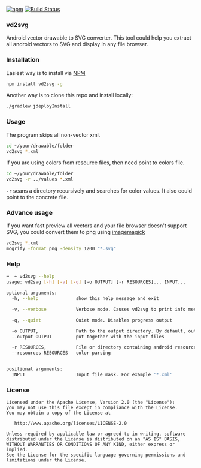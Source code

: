 [![npm](https://img.shields.io/npm/v/vd2svg.svg)](https://www.npmjs.com/package/vd2svg)
[![Build Status](https://travis-ci.org/neworld/vd2svg.svg?branch=master)](https://travis-ci.org/neworld/vd2svg)

### vd2svg

Android vector drawable to SVG converter.
This tool could help you extract all android vectors to SVG and display in any file browser.

### Installation

Easiest way is to install via [NPM](https://www.npmjs.com/package/vd2svg)
```bash
npm install vd2svg -g
```

Another way is to clone this repo and install locally:

```bash
./gradlew jdeployInstall
```

### Usage

The program skips all non-vector xml.

```bash
cd ~/your/drawable/folder
vd2svg *.xml
```

If you are using colors from resource files, then need point to colors file.

```bash
cd ~/your/drawable/folder
vd2svg -r ../values *.xml
``` 

`-r` scans a directory recursively and searches for color values.
It also could point to the concrete file.

### Advance usage

If you want fast preview all vectors and your file browser doesn't support SVG, you could convert them to png using [imagemagick](https://www.imagemagick.org/)

```bash
vd2svg *.xml
mogrify -format png -density 1200 "*.svg"
```

### Help

```bash
➜  ~ vd2svg --help
usage: vd2svg [-h] [-v] [-q] [-o OUTPUT] [-r RESOURCES]... INPUT...

optional arguments:
  -h, --help              show this help message and exit

  -v, --verbose           Verbose mode. Causes vd2svg to print info messages

  -q, --quiet             Quiet mode. Disables progress output

  -o OUTPUT,              Path to the output directory. By default, output is
  --output OUTPUT         put together with the input files

  -r RESOURCES,           File or directory containing android resources for
  --resources RESOURCES   color parsing


positional arguments:
  INPUT                   Input file mask. For example '*.xml'
```

### License

```
Licensed under the Apache License, Version 2.0 (the "License");
you may not use this file except in compliance with the License.
You may obtain a copy of the License at

   http://www.apache.org/licenses/LICENSE-2.0

Unless required by applicable law or agreed to in writing, software
distributed under the License is distributed on an "AS IS" BASIS,
WITHOUT WARRANTIES OR CONDITIONS OF ANY KIND, either express or implied.
See the License for the specific language governing permissions and
limitations under the License.
```
